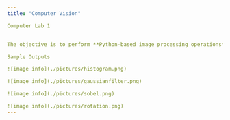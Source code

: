 ```yaml
---
title: "Computer Vision"

Computer Lab 1


The objective is to perform **Python-based image processing operations**, **image analysis** and **image filtering**. Basic **image I/O** functions include reading in images, saving images, resizing&croping images, displaying images. Image Processing operations include converting the colour image into **grayscale** channels, computing the **histograms** for the grayscale images, applying the **histogram equalisation** to the grayscale images, **image denoising via a Gaussian Filter**, implementing own 3x3 **Sobel filter** to perform **edge detection**, performing **forward/backward mapping** and **inverse warping** method i.e. **bilinear interpolation** to rotate images.

Sample Outputs

![image info](./pictures/histogram.png)

![image info](./pictures/gaussianfilter.png)

![image info](./pictures/sobel.png)

![image info](./pictures/rotation.png)
---
```


